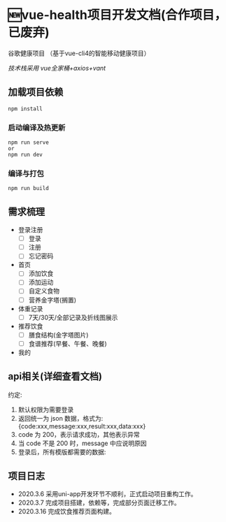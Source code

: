 # :new:vue-health项目开发文档(合作项目，已废弃)
谷歌健康项目 （基于vue-cli4的智能移动健康项目）

*技术栈采用 vue全家桶+axios+vant*

## 加载项目依赖
```
npm install
```

### 启动编译及热更新
```
npm run serve
or
npm run dev
```

### 编译与打包
```
npm run build
```
## 需求梳理

+ 登录注册
	- [ ] 登录
	- [ ] 注册
	- [ ] 忘记密码
+ 首页
	- [ ] 添加饮食
	- [ ] 添加运动
	- [ ] 自定义食物
	- [ ] 营养金字塔(搁置)
+ 体重记录
	- [ ] 7天/30天/全部记录及折线图展示
+ 推荐饮食
	- [ ] 膳食结构(金字塔图片)
	- [ ] 食谱推荐(早餐、午餐、晚餐)
+ 我的

## api相关(详细查看文档)

约定:

1. 默认权限为需要登录
2. 返回统一为 json 数据，格式为:{code:xxx,message:xxx,result:xxx,data:xxx}
3. code 为 200，表示请求成功，其他表示异常
4. 当 code 不是 200 时，message 中应说明原因
5. 登录后，所有模版都需要的数据:

## 项目日志

+ 2020.3.6 采用uni-app开发环节不顺利，正式启动项目重构工作。
+ 2020.3.7 完成项目搭建，依赖等，完成部分页面迁移工作。
+ 2020.3.16 完成饮食推荐页面构建。
